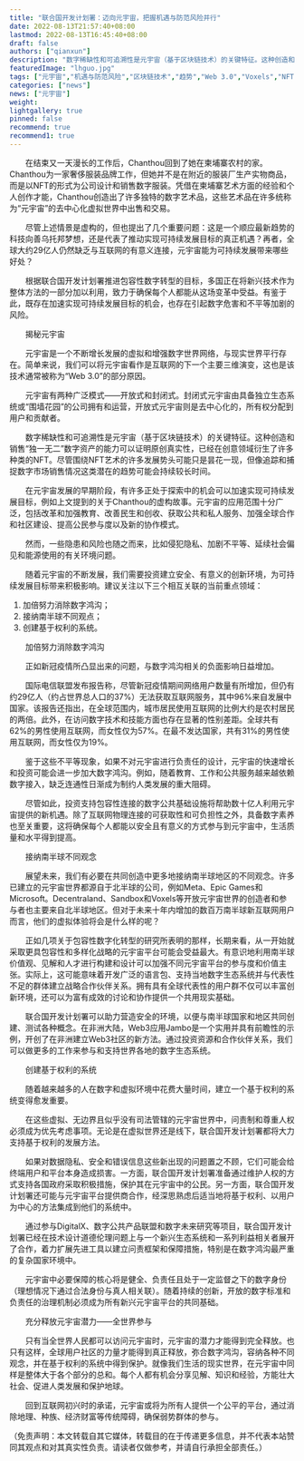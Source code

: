 ```yaml
---
title: "联合国开发计划署：迈向元宇宙，把握机遇与防范风险并行"
date: 2022-08-13T21:57:40+08:00
lastmod: 2022-08-13T16:45:40+08:00
draft: false
authors: ["qianxun"]
description: "数字稀缺性和可追溯性是元宇宙（基于区块链技术）的关键特征。这种创造和销售“独一无二”数字资产的能力可以证明原创真实性，已经在创意领域衍生了许多种类的NFT。尽管围绕NFT艺术的许多发展势头可能只是昙花一现，但像追踪和捕捉数字市场销售情况这类潜在的趋势可能会持续较长时间。"
featuredImage: "lhguo.jpg"
tags: ["元宇宙","机遇与防范风险","区块链技术","趋势","Web 3.0","Voxels","NFT"]
categories: ["news"]
news: ["元宇宙"]
weight: 
lightgallery: true
pinned: false
recommend: true
recommend1: true
---
```


　　在结束又一天漫长的工作后，Chanthou回到了她在柬埔寨农村的家。Chanthou为一家奢侈服装品牌工作，但她并不是在附近的服装厂生产实物商品，而是以NFT的形式为公司设计和销售数字服装。凭借在柬埔寨艺术方面的经验和个人创作才能，Chanthou创造出了许多独特的数字艺术品，这些艺术品在许多统称为“元宇宙”的去中心化虚拟世界中出售和交易。

　　尽管上述情景是虚构的，但也提出了几个重要问题：这是一个顺应最新趋势的科技向善乌托邦梦想，还是代表了推动实现可持续发展目标的真正机遇？再者，全球大约29亿人仍然缺乏与互联网的有意义连接，元宇宙能为可持续发展带来哪些好处？

　　根据联合国开发计划署推进包容性数字转型的目标，多国正在将新兴技术作为整体方法的一部分加以利用，致力于确保每个人都能从这场变革中受益。有鉴于此，既存在加速实现可持续发展目标的机会，也存在引起数字危害和不平等加剧的风险。

　　揭秘元宇宙

　　元宇宙是一个不断增长发展的虚拟和增强数字世界网络，与现实世界平行存在。简单来说，我们可以将元宇宙看作是互联网的下一个主要三维演变，这也是该技术通常被称为“Web 3.0”的部分原因。

　　元宇宙有两种广泛模式——开放式和封闭式。封闭式元宇宙由具备独立生态系统或“围墙花园”的公司拥有和运营，开放式元宇宙则是去中心化的，所有权分配到用户和贡献者。

　　数字稀缺性和可追溯性是元宇宙（基于区块链技术）的关键特征。这种创造和销售“独一无二”数字资产的能力可以证明原创真实性，已经在创意领域衍生了许多种类的NFT。尽管围绕NFT艺术的许多发展势头可能只是昙花一现，但像追踪和捕捉数字市场销售情况这类潜在的趋势可能会持续较长时间。

　　在元宇宙发展的早期阶段，有许多正处于探索中的机会可以加速实现可持续发展目标，例如上文提到的关于Chanthou的虚构故事。元宇宙的应用范围十分广泛，包括改革和加强教育、改善民生和创收、获取公共和私人服务、加强全球合作和社区建设、提高公民参与度以及新的协作模式。

　　然而，一些隐患和风险也随之而来，比如侵犯隐私、加剧不平等、延续社会偏见和能源使用的有关环境问题。

　　随着元宇宙的不断发展，我们需要投资建立安全、有意义的创新环境，为可持续发展目标带来积极影响。建议关注以下三个相互关联的当前重点领域：

1. 加倍努力消除数字鸿沟；
2. 接纳南半球不同观点；
3. 创建基于权利的系统。

　　加倍努力消除数字鸿沟

　　正如新冠疫情所凸显出来的问题，与数字鸿沟相关的负面影响日益增加。

　　国际电信联盟发布报告称，尽管新冠疫情期间网络用户数量有所增加，但仍有约29亿人（约占世界总人口的37%）无法获取互联网服务，其中96%来自发展中国家。该报告还指出，在全球范围内，城市居民使用互联网的比例大约是农村居民的两倍。此外，在访问数字技术和技能方面也存在显著的性别差距。全球共有62%的男性使用互联网，而女性仅为57%。在最不发达国家，共有31%的男性使用互联网，而女性仅为19%。

　　鉴于这些不平等现象，如果不对元宇宙进行负责任的设计，元宇宙的快速增长和投资可能会进一步加大数字鸿沟。例如，随着教育、工作和公共服务越来越依赖数字接入，缺乏连通性日渐成为制约人类发展的重大阻碍。

　　尽管如此，投资支持包容性连接的数字公共基础设施将帮助数十亿人利用元宇宙提供的新机遇。除了互联网物理连接的可获取性和可负担性之外，具备数字素养也至关重要，这将确保每个人都能以安全且有意义的方式参与到元宇宙中，生活质量和水平得到提高。

　　接纳南半球不同观念

　　展望未来，我们有必要在共同创造中更多地接纳南半球地区的不同观念。许多已建立的元宇宙世界都源自于北半球的公司，例如Meta、Epic Games和Microsoft。Decentraland、Sandbox和Voxels等开放元宇宙世界的创造者和参与者也主要来自北半球地区。但对于未来十年内增加的数百万南半球新互联网用户而言，他们的虚拟体验将会是什么样的呢？

　　正如几项关于包容性数字化转型的研究所表明的那样，长期来看，从一开始就采取更具包容性和多样化战略的元宇宙平台可能会受益最大。有意识地利用南半球价值观、见解和人才进行构建和设计可以加强不同元宇宙平台的参与度和价值主张。实际上，这可能意味着开发广泛的语言包、支持当地数字生态系统并与代表性不足的群体建立战略合作伙伴关系。拥有具有全球代表性的用户群不仅可以丰富创新环境，还可以为富有成效的讨论和协作提供一个共用现实基础。

　　联合国开发计划署可以助力营造安全的环境，以便与南半球国家和地区共同创建、测试各种概念。在非洲大陆，Web3应用Jambo是一个实用并具有前瞻性的示例，开创了在非洲建立Web3社区的新方法。通过投资资源和合作伙伴关系，我们可以做更多的工作来参与和支持世界各地的数字生态系统。

　　创建基于权利的系统

　　随着越来越多的人在数字和虚拟环境中花费大量时间，建立一个基于权利的系统变得愈发重要。

　　在这些虚拟、无边界且似乎没有司法管辖的元宇宙世界中，问责制和尊重人权必须成为优先考虑事项。无论是在虚拟世界还是线下，联合国开发计划署都将大力支持基于权利的发展方法。

　　如果对数据隐私、安全和错误信息这些新出现的问题置之不顾，它们可能会给终端用户和平台本身造成损害。一方面，联合国开发计划署准备通过维护人权的方式支持各国政府采取积极措施，保护其在元宇宙中的公民。另一方面，联合国开发计划署还可能与元宇宙平台提供商合作，经深思熟虑后适当地将基于权利、以用户为中心的方法集成到他们的系统中。

　　通过参与DigitalX、数字公共产品联盟和数字未来研究等项目，联合国开发计划署已经在技术设计道德伦理问题上与一个新兴生态系统和一系列利益相关者展开了合作，着力扩展先进工具以建立问责框架和保障措施，特别是在数字鸿沟最严重的复杂国家环境中。

　　元宇宙中必要保障的核心将是健全、负责任且处于一定监督之下的数字身份（理想情况下通过合法身份与真人相关联）。随着持续的创新，开放的数字标准和负责任的治理机制必须成为所有新兴元宇宙平台的共同基础。

　　充分释放元宇宙潜力——全世界参与

　　只有当全世界人民都可以访问元宇宙时，元宇宙的潜力才能得到完全释放。也只有这样，全球用户社区的力量才能得到真正释放，弥合数字鸿沟，容纳各种不同观念，并在基于权利的系统中得到保护。就像我们生活的现实世界，在元宇宙中同样是整体大于各个部分的总和。每个人都有机会分享见解、知识和经验，方能壮大社会、促进人类发展和保护地球。

　　回到互联网初兴时的承诺，元宇宙或将为所有人提供一个公平的平台，通过消除地理、种族、经济财富等传统障碍，确保弱势群体的参与。

（免责声明：本文转载自其它媒体，转载目的在于传递更多信息，并不代表本站赞同其观点和对其真实性负责。请读者仅做参考，并请自行承担全部责任。）